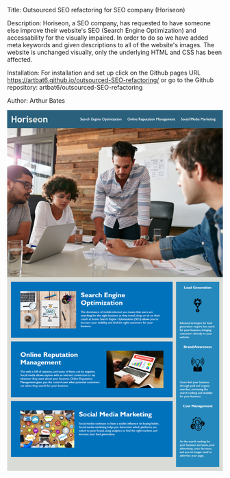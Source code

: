 Title: Outsourced SEO refactoring for SEO company (Horiseon)

Description:
Horiseon, a SEO company, has requested to have someone else improve their website's SEO (Search Engine Optimization) and accessability for the visually impaired.  In order to do so we have added meta keywords and given descriptions to all of the website's images.  The website is unchanged visually, only the underlying HTML and CSS has been affected.

Installation:
For installation and set up click on the Github pages URL https://artbat6.github.io/outsourced-SEO-refactoring/ 
or go to the Github repository: artbat6/outsourced-SEO-refactoring

Author: Arthur Bates

![screenshot](Develop/assets/images/Screenshot.png)